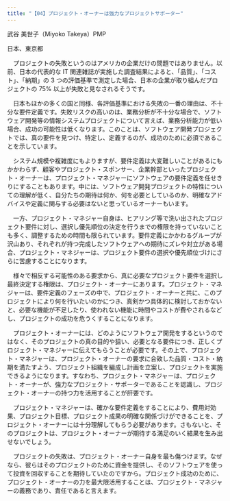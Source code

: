 ```yaml
---
title: "【04】プロジェクト・オーナーは強力なプロジェクトサポーター"
---
```



武谷 美世子（Miyoko Takeya）PMP



日本、東京都


　プロジェクトの失敗というのはアメリカの企業だけの問題ではありません。以前、日本の代表的な IT 関連雑誌が実施した調査結果によると、「品質」、「コスト」、「納期」の 3 つの評価基準で測定した場合、日本の企業が取り組んだプロジェクトの 75% 以上が失敗と見なされるそうです。

　日本もほかの多くの国と同様、各評価基準における失敗の一番の理由は、不十分な要件定義です。失敗リスクの高いのは、業務分析が不十分な場合で、ソフトウェア開発等の情報システムプロジェクトについて言えば、業務分析能力が低い場合、成功の可能性は低くなります。このことは、ソフトウェア開発プロジェクトでは、真の要件を見つけ、特定し、定義するのが、成功のために必須であることを示しています。

　システム規模や複雑度にもよりますが、要件定義は大変難しいことがあるにもかかわらず、顧客やプロジェクト・スポンサー、企業幹部といったプロジェクト・オーナーは、プロジェクト・マネジャーにソフトウェアの要件定義を任せきりにすることもあります。中には、ソフトウェア開発プロジェクトの特性についての理解が低く、自分たちの期待は何か、何を必要としているのか、明確なアドバイスや定義に関与する必要はないと思っているオーナーもいます。

　一方、プロジェクト・マネジャー自身は、ヒアリング等で洗い出されたプロジェクト要件に対し、選択し優先順位の決定を行うまでの権限を持っていないことも多く、調整するための時間も限られています。要件定義にかかわるグループが沢山あり、それぞれが持つ完成したソフトウェアへの期待にズレや対立がある場合、プロジェクト・マネジャーは、プロジェクト要件の選択や優先順位づけにさらに苦慮することになります。

　様々で相反する可能性のある要求から、真に必要なプロジェクト要件を選択し最終決定する権限は、プロジェクト・オーナーにあります。プロジェクト・マネジャーは、要件定義のフェーズの中で、プロジェクト・オーナーと共に、このプロジェクトにより何を行いたいのかにつき、真剣かつ具体的に検討しておかないと、必要な機能が不足したり、使われない機能に時間やコストが費やされるなどし、プロジェクトの成功を危うくすることになります。

　プロジェクト・オーナーには、どのようにソフトウェア開発をするというのではなく、そのプロジェクトの真の目的や狙い、必要となる要件につき、正しくプロジェクト・マネジャーに伝えてもらうことが必要です。その上で、プロジェクト・マネジャーは、プロジェクト・オーナーの要求に合致した品質・コスト・納期を満たすよう、プロジェクト組織を編成し計画を立案し、プロジェクトを実施できるようになります。すなわち、プロジェクト・マネジャーは、プロジェクト・オーナーが、強力なプロジェクト・サポーターであることを認識し、プロジェクト・オーナーの持つ力を活用することが肝要です。

　プロジェクト・マネジャーは、確かな要件定義をすることにより、費用対効果、プロジェクト目標、プロジェクト成果の明確な関係づけができることを、プロジェクト・オーナーには十分理解してもらう必要があります。さもないと、そのプロジェクトは、プロジェクト・オーナーが期待する満足のいく結果を生み出せないでしょう。

　プロジェクトの失敗は、プロジェクト・オーナー自身を最も傷つけます。なぜなら、彼らはそのプロジェクトのために資金を提供し、そのソフトウェアを使って投資を回収することを期待していたのですから。プロジェクト成功のために、プロジェクト・オーナーの力を最大限活用することは、プロジェクト・マネジャーの義務であり、責任であると言えます。
